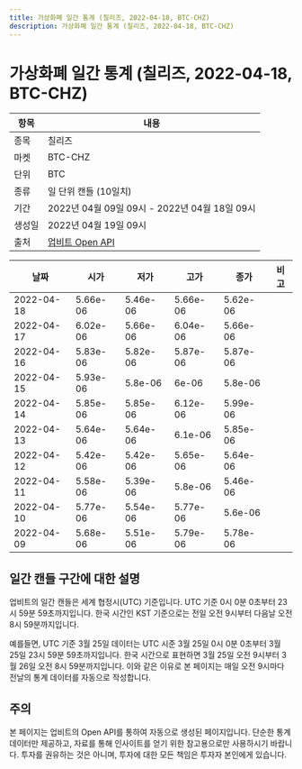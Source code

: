 ```yaml
---
title: 가상화폐 일간 통계 (칠리즈, 2022-04-18, BTC-CHZ)
description: 가상화폐 일간 통계 (칠리즈, 2022-04-18, BTC-CHZ)
---
```



가상화폐 일간 통계 (칠리즈, 2022-04-18, BTC-CHZ)
===

|항목|내용|
|--|--|
|종목|칠리즈|
|마켓|BTC-CHZ|
|단위|BTC|
|종류|일 단위 캔들 (10일치)|
|기간|2022년 04월 09일 09시 - 2022년 04월 18일 09시|
|생성일|2022년 04월 19일 09시|
|출처|[업비트 Open API](https://docs.upbit.com)|


|날짜|시가|저가|고가|종가|비고|
|--|--|--|--|--|--|
|2022-04-18|5.66e-06|5.46e-06|5.66e-06|5.62e-06|    |
|2022-04-17|6.02e-06|5.66e-06|6.04e-06|5.66e-06|    |
|2022-04-16|5.83e-06|5.82e-06|5.87e-06|5.87e-06|    |
|2022-04-15|5.93e-06|5.8e-06|6e-06|5.8e-06|    |
|2022-04-14|5.85e-06|5.85e-06|6.12e-06|5.99e-06|    |
|2022-04-13|5.64e-06|5.64e-06|6.1e-06|5.85e-06|    |
|2022-04-12|5.42e-06|5.42e-06|5.65e-06|5.64e-06|    |
|2022-04-11|5.58e-06|5.39e-06|5.8e-06|5.46e-06|    |
|2022-04-10|5.77e-06|5.54e-06|5.77e-06|5.6e-06|    |
|2022-04-09|5.68e-06|5.51e-06|5.79e-06|5.78e-06|    |


일간 캔들 구간에 대한 설명
---


업비트의 일간 캔들은 세계 협정시(UTC) 기준입니다. 
UTC 기준 0시 0분 0초부터 23시 59분 59초까지입니다. 
한국 시간인 KST 기준으로는 전일 오전 9시부터 다음날 오전 8시 59분까지입니다. 


예를들면, UTC 기준 3월 25일 데이터는 UTC 시준 3월 25일 0시 0분 0초부터 3월 25일 23시 59분 59초까지입니다. 
한국 시간으로 표현하면 3월 25일 오전 9시부터 3월 26일 오전 8시 59분까지입니다. 
이와 같은 이유로 본 페이지는 매일 오전 9시마다 전날의 통계 데이터를 자동으로 작성합니다. 


주의
---


본 페이지는 업비트의 Open API를 통하여 자동으로 생성된 페이지입니다. 
단순한 통계 데이터만 제공하고, 자료를 통해 인사이트를 얻기 위한 참고용으로만 사용하시기 바랍니다. 
투자를 권유하는 것은 아니며, 투자에 대한 모든 책임은 투자자 본인에게 있습니다. 
